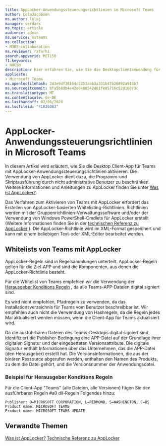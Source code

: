 ```yaml
---
title: AppLocker-Anwendungssteuerungsrichtlinien in Microsoft Teams
author: LolaJacobsen
ms.author: lolaj
manager: serdars
ms.topic: article
audience: admin
ms.service: msteams
ms.collection:
- M365-collaboration
ms.reviewer: rafarhi
search.appverid: MET150
f1.keywords:
- NOCSH
description: Hier erfahren Sie, wie Sie die Desktopclientanwendung für Teams mit AppLocker-Anwendungssteuerungsrichtlinien aktivieren.
appliesto:
- Microsoft Teams
ms.openlocfilehash: 2d3e9df38164c5253aab3a331b47b26892a910b7
ms.sourcegitcommit: bfa5b8db4e42e0480542d61fe05716c52016873c
ms.translationtype: MT
ms.contentlocale: de-DE
ms.lasthandoff: 02/06/2020
ms.locfileid: "41826383"
---
```

# <a name="applocker-application-control-policies-in-microsoft-teams"></a>AppLocker-Anwendungssteuerungsrichtlinien in Microsoft Teams

In diesem Artikel wird erläutert, wie Sie die Desktop Client-App für Teams mit AppLocker-Anwendungssteuerungsrichtlinien aktivieren. Die Verwendung von AppLocker dient dazu, die Programm-und Skriptausführung durch nicht administrative Benutzer zu beschränken. Weitere Informationen und Anleitungen zu AppLocker finden Sie unter [Was ist AppLocker?](https://docs.microsoft.com/windows/security/threat-protection/windows-defender-application-control/applocker/what-is-applocker).

Das Verfahren zum Aktivieren von Teams mit AppLocker erfordert das Erstellen von AppLocker-basierten Whitelisting-Richtlinien. Richtlinien werden mit der Gruppenrichtlinien-Verwaltungssoftware und/oder der Verwendung von Windows PowerShell-Cmdlets für AppLocker erstellt (Weitere Informationen finden Sie in der [technischen Referenz zu AppLocker](https://docs.microsoft.com/windows/security/threat-protection/windows-defender-application-control/applocker/applocker-technical-reference) ). Die AppLocker-Richtlinie wird im XML-Format gespeichert und kann mit einem beliebigen Text-oder XML-Editor bearbeitet werden.

## <a name="teams-whitelisting-with-applocker"></a>Whitelists von Teams mit AppLocker

AppLocker-Regeln sind in Regelsammlungen unterteilt. AppLocker-Regeln gelten für die Ziel-APP und sind die Komponenten, aus denen die AppLocker-Richtlinie besteht.  

Für die Whitelist von Teams empfehlen wir die Verwendung der [Herausgeber Konditions Regeln](https://docs.microsoft.com/windows/security/threat-protection/windows-defender-application-control/applocker/understanding-the-publisher-rule-condition-in-applocker) , da alle Teams-APP-Dateien digital signiert sind.
  
Es wird nicht empfohlen, Pfadregeln zu verwenden, da das Installationsverzeichnis für Teams vom Benutzer beschreibbar ist. Wir empfehlen auch nicht die Verwendung von Hashregeln, da die Regeln jedes Mal aktualisiert werden müssen, wenn die Client-App für Teams aktualisiert wird.

Da die ausführbaren Dateien des Teams-Desktops digital signiert sind, identifiziert die Publisher-Bedingung eine APP-Datei auf der Grundlage ihrer digitalen Signatur und der eingebetteten Versionsattribute. Die digitale Signatur enthält Informationen über das Unternehmen, das die APP-Datei (den Herausgeber) erstellt hat. Die Versionsinformationen, die aus der binären Ressource abgerufen werden, enthalten den Namen des Produkts, zu dem die Datei gehört, und die Versionsnummer der Anwendungsdatei.

### <a name="example-of-publisher-condition-rules"></a>Beispiel für Herausgeber Konditions Regeln

Für die Client-App "Teams" (alle Dateien, alle Versionen) fügen Sie den ausführbaren Regeln #a0 dll-Regeln Folgendes hinzu:

```
Publisher: O=MICROSOFT CORPORATION, L=REDMOND, S=WASHINGTON, C=US
Product name: MICROSOFT TEAMS
Product name: MICROSOFT TEAMS UPDATE
```

## <a name="related-topics"></a>Verwandte Themen
[Was ist AppLocker?](https://docs.microsoft.com/windows/security/threat-protection/windows-defender-application-control/applocker/what-is-applocker) 
 [Technische Referenz zu AppLocker](https://docs.microsoft.com/windows/security/threat-protection/windows-defender-application-control/applocker/applocker-technical-reference)
